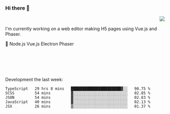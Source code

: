 ### Hi there 👋

<img align="right" src="https://github-readme-stats.vercel.app/api?username=jasonpanggo"/>

<br>
<p align="left">
I'm currently working on a web editor making H5 pages using Vue.js and Phaser.
</p>
<p align="left">
📖 Node.js Vue.js Electron Phaser
</p>
<br>
<br>
<br>
<br>

Development the last week:
<!--START_SECTION:waka-->
```text
TypeScript   29 hrs 8 mins   ██████████████████████▓░░   90.75 % 
SCSS         54 mins         ▓░░░░░░░░░░░░░░░░░░░░░░░░   02.85 % 
JSON         54 mins         ▓░░░░░░░░░░░░░░░░░░░░░░░░   02.83 % 
JavaScript   40 mins         ▓░░░░░░░░░░░░░░░░░░░░░░░░   02.13 % 
JSX          26 mins         ▒░░░░░░░░░░░░░░░░░░░░░░░░   01.37 % 
```
<!--END_SECTION:waka-->

<!--
**JASONPANGGO/jasonpanggo** is a ✨ _special_ ✨ repository because its `README.md` (this file) appears on your GitHub profile.

Here are some ideas to get you started:

- 🔭 I’m currently working on ...
- 🌱 I’m currently learning ...
- 👯 I’m looking to collaborate on ...
- 🤔 I’m looking for help with ...
- 💬 Ask me about ...
- 📫 How to reach me: ...
- 😄 Pronouns: ...
- ⚡ Fun fact: ...
-->
